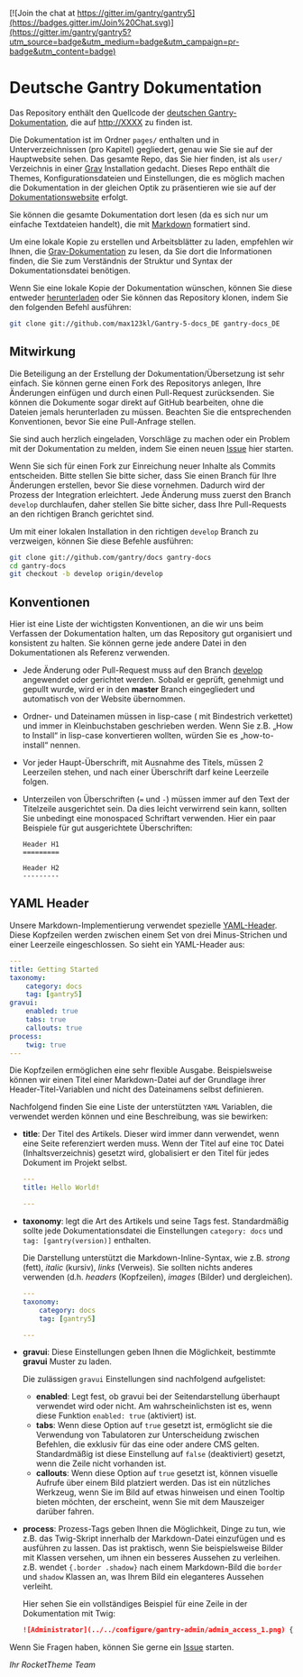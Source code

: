 [![Join the chat at https://gitter.im/gantry/gantry5](https://badges.gitter.im/Join%20Chat.svg)](https://gitter.im/gantry/gantry5?utm_source=badge&utm_medium=badge&utm_campaign=pr-badge&utm_content=badge)

# Deutsche Gantry Dokumentation

Das Repository enthält den Quellcode der [deutschen Gantry-Dokumentation](https://github.com/max123kl/Gantry-5-docs_DE), die auf [http://XXXX](http://VVVVV) zu finden ist.

Die Dokumentation ist im Ordner `pages/` enthalten und in Unterverzeichnissen (pro Kapitel) gegliedert, genau wie Sie sie auf der Hauptwebsite sehen. Das gesamte Repo, das Sie hier finden, ist als `user/` Verzeichnis in einer [Grav](http://getgrav.org) Installation gedacht. Dieses Repo enthält die Themes, Konfigurationsdateien und Einstellungen, die es möglich machen die Dokumentation in der gleichen Optik zu präsentieren wie sie auf der [Dokumentationswebsite](http://docs.gantry.org) erfolgt.

Sie können die gesamte Dokumentation dort lesen (da es sich nur um einfache Textdateien handelt), die mit [Markdown](http://daringfireball.net/projects/markdown/) formatiert sind.

Um eine lokale Kopie zu erstellen und Arbeitsblätter zu laden, empfehlen wir Ihnen, die  [Grav-Dokumentation](http://learn.getgrav.org/) zu lesen, da Sie dort die Informationen finden, die Sie zum Verständnis der Struktur und Syntax der Dokumentationsdatei benötigen.

Wenn Sie eine lokale Kopie der Dokumentation wünschen, können Sie diese entweder [herunterladen](https://github.com/gantry/docs/archive/master.zip) oder Sie können das Repository klonen, indem Sie den folgenden Befehl ausführen:

~~~ .bash
git clone git://github.com/max123kl/Gantry-5-docs_DE gantry-docs_DE
~~~


Mitwirkung
----------
Die Beteiligung an der Erstellung der Dokumentation/Übersetzung ist sehr einfach. Sie können gerne einen Fork des Repositorys anlegen, Ihre Änderungen einfügen und durch einen Pull-Request zurücksenden. Sie können die Dokumente sogar direkt auf GitHub bearbeiten, ohne die Dateien jemals herunterladen zu müssen. Beachten Sie die entsprechenden Konventionen, bevor Sie eine Pull-Anfrage stellen.

Sie sind auch herzlich eingeladen, Vorschläge zu machen oder ein Problem mit der Dokumentation zu melden, indem Sie einen neuen [Issue](https://github.com/max123kl/Gantry-5-docs_DE/issues/new) hier starten.

Wenn Sie sich für einen Fork zur Einreichung neuer Inhalte als Commits entscheiden. Bitte stellen Sie bitte sicher, dass Sie einen Branch für Ihre Änderungen erstellen, bevor Sie diese vornehmen. Dadurch wird der Prozess der Integration erleichtert. Jede Änderung muss zuerst den Branch `develop` durchlaufen, daher stellen Sie bitte sicher, dass Ihre Pull-Requests an den richtigen Branch gerichtet sind.

Um mit einer lokalen Installation in den richtigen `develop` Branch zu verzweigen, können Sie diese Befehle ausführen:

~~~ .bash
git clone git://github.com/gantry/docs gantry-docs
cd gantry-docs
git checkout -b develop origin/develop
~~~


Konventionen
------------

Hier ist eine Liste der wichtigsten Konventionen, an die wir uns beim Verfassen der Dokumentation halten, um das Repository gut organisiert und konsistent zu halten. Sie können gerne jede andere Datei in den Dokumentationen als Referenz verwenden.

* Jede Änderung oder Pull-Request muss auf den Branch [develop](https://github.com/gantry/docs/tree/develop) angewendet oder gerichtet werden. Sobald er geprüft, genehmigt und gepullt wurde, wird er in den **master** Branch eingegliedert und automatisch von der Website übernommen.

* Ordner- und Dateinamen müssen in lisp-case ( mit Bindestrich verkettet) und immer in Kleinbuchstaben geschrieben werden. Wenn Sie z.B. „How to Install“ in lisp-case konvertieren wollten, würden Sie es „how-to-install“ nennen.

* Vor jeder Haupt-Überschrift, mit Ausnahme des Titels, müssen 2 Leerzeilen stehen, und nach einer Überschrift darf keine Leerzeile folgen.

* Unterzeilen von Überschriften (`=` und `-`) müssen immer auf den Text der Titelzeile ausgerichtet sein. Da dies leicht verwirrend sein kann, sollten Sie unbedingt eine monospaced Schriftart verwenden. Hier ein paar Beispiele für gut ausgerichtete Überschriften:

    ~~~
    Header H1
    =========

    Header H2
    ---------
    ~~~


YAML Header
-----------

Unsere Markdown-Implementierung verwendet spezielle [YAML-Header](http://www.yaml.org/spec/1.2/spec.html). Diese Kopfzeilen werden zwischen einem Set von drei Minus-Strichen und einer Leerzeile eingeschlossen. So sieht ein YAML-Header aus:

```yaml
---
title: Getting Started
taxonomy:
    category: docs
    tag: [gantry5]
gravui:
    enabled: true
    tabs: true
    callouts: true
process:
    twig: true
---
```

Die Kopfzeilen ermöglichen eine sehr flexible Ausgabe. Beispielsweise können wir einen Titel einer Markdown-Datei auf der Grundlage ihrer Header-Titel-Variablen und nicht des Dateinamens selbst definieren.

Nachfolgend finden Sie eine Liste der unterstützten `YAML` Variablen, die verwendet werden können und eine Beschreibung, was sie bewirken:

* **title**: Der Titel des Artikels. Dieser wird immer dann verwendet, wenn eine Seite referenziert werden muss. Wenn der Titel auf eine `TOC` Datei (Inhaltsverzeichnis) gesetzt wird, globalisiert er den Titel für jedes Dokument im Projekt selbst.

    ```yaml
    ---
    title: Hello World!

    ---
    ```

* **taxonomy**: legt die Art des Artikels und seine Tags fest. Standardmäßig sollte jede Dokumentationsdatei die Einstellungen `category: docs` und `tag: [gantry(version)]` enthalten.

  Die Darstellung unterstützt die Markdown-Inline-Syntax, wie z.B. _strong_ (fett), _italic_ (kursiv), _links_ (Verweis). Sie sollten nichts anderes verwenden (d.h.  _headers_ (Kopfzeilen), _images_ (Bilder) und dergleichen).

    ```yaml
    ---
    taxonomy:
        category: docs
        tag: [gantry5]

    ---
    ```


* **gravui**: Diese Einstellungen geben Ihnen die Möglichkeit, bestimmte **gravui** Muster zu laden.

   Die zulässigen `gravui` Einstellungen sind nachfolgend aufgelistet:
   * **enabled**: Legt fest, ob gravui bei der Seitendarstellung überhaupt verwendet wird oder nicht. Am wahrscheinlichsten ist es, wenn diese Funktion `enabled: true` (aktiviert) ist.
   * **tabs**: Wenn diese Option auf `true` gesetzt ist, ermöglicht sie die Verwendung von Tabulatoren zur Unterscheidung zwischen Befehlen, die exklusiv für das eine oder andere CMS gelten. Standardmäßig ist diese Einstellung auf `false` (deaktiviert) gesetzt, wenn die Zeile nicht vorhanden ist.
   * **callouts**: Wenn diese Option auf `true` gesetzt ist, können visuelle Aufrufe über einem Bild platziert werden. Das ist ein nützliches Werkzeug, wenn Sie im Bild auf etwas hinweisen und einen Tooltip bieten möchten, der erscheint, wenn Sie mit dem Mauszeiger darüber fahren.

* **process**: Prozess-Tags geben Ihnen die Möglichkeit, Dinge zu tun, wie z.B. das Twig-Skript innerhalb der Markdown-Datei einzufügen und es ausführen zu lassen. Das ist praktisch, wenn Sie beispielsweise Bilder mit Klassen versehen, um ihnen ein besseres Aussehen zu verleihen. z.B. wendet `{.border .shadow}` nach einem Markdown-Bild die `border` und `shadow` Klassen an, was Ihrem Bild ein eleganteres Aussehen verleiht.

    Hier sehen Sie ein vollständiges Beispiel für eine Zeile in der Dokumentation mit Twig:

    ```markdown
    ![Administrator](../../configure/gantry-admin/admin_access_1.png) {.border .shadow}
    ```

Wenn Sie Fragen haben, können Sie gerne ein [Issue](https://github.com/gantry/docs/issues/new) starten.

_Ihr RocketTheme Team_
